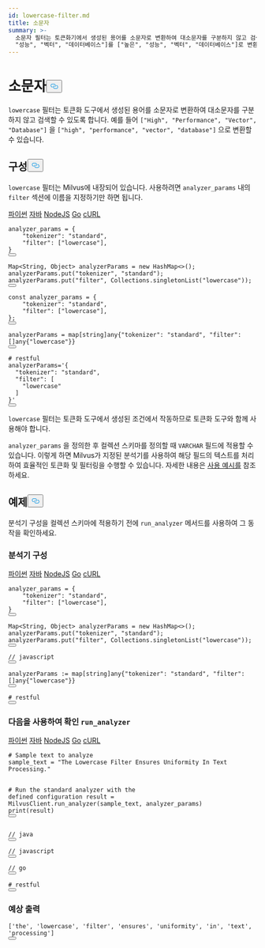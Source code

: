```yaml
---
id: lowercase-filter.md
title: 소문자
summary: >-
  소문자 필터는 토큰화기에서 생성된 용어를 소문자로 변환하여 대소문자를 구분하지 않고 검색할 수 있도록 합니다. 예를 들어 ["높은",
  "성능", "벡터", "데이터베이스"]를 ["높은", "성능", "벡터", "데이터베이스"]로 변환할 수 있습니다.
---
```

<h1 id="Lowercase" class="common-anchor-header">소문자<button data-href="#Lowercase" class="anchor-icon" translate="no">
      <svg translate="no"
        aria-hidden="true"
        focusable="false"
        height="20"
        version="1.1"
        viewBox="0 0 16 16"
        width="16"
      >
        <path
          fill="#0092E4"
          fill-rule="evenodd"
          d="M4 9h1v1H4c-1.5 0-3-1.69-3-3.5S2.55 3 4 3h4c1.45 0 3 1.69 3 3.5 0 1.41-.91 2.72-2 3.25V8.59c.58-.45 1-1.27 1-2.09C10 5.22 8.98 4 8 4H4c-.98 0-2 1.22-2 2.5S3 9 4 9zm9-3h-1v1h1c1 0 2 1.22 2 2.5S13.98 12 13 12H9c-.98 0-2-1.22-2-2.5 0-.83.42-1.64 1-2.09V6.25c-1.09.53-2 1.84-2 3.25C6 11.31 7.55 13 9 13h4c1.45 0 3-1.69 3-3.5S14.5 6 13 6z"
        ></path>
      </svg>
    </button></h1><p><code translate="no">lowercase</code> 필터는 토큰화 도구에서 생성된 용어를 소문자로 변환하여 대소문자를 구분하지 않고 검색할 수 있도록 합니다. 예를 들어 <code translate="no">[&quot;High&quot;, &quot;Performance&quot;, &quot;Vector&quot;, &quot;Database&quot;]</code> 을 <code translate="no">[&quot;high&quot;, &quot;performance&quot;, &quot;vector&quot;, &quot;database&quot;]</code> 으로 변환할 수 있습니다.</p>
<h2 id="Configuration" class="common-anchor-header">구성<button data-href="#Configuration" class="anchor-icon" translate="no">
      <svg translate="no"
        aria-hidden="true"
        focusable="false"
        height="20"
        version="1.1"
        viewBox="0 0 16 16"
        width="16"
      >
        <path
          fill="#0092E4"
          fill-rule="evenodd"
          d="M4 9h1v1H4c-1.5 0-3-1.69-3-3.5S2.55 3 4 3h4c1.45 0 3 1.69 3 3.5 0 1.41-.91 2.72-2 3.25V8.59c.58-.45 1-1.27 1-2.09C10 5.22 8.98 4 8 4H4c-.98 0-2 1.22-2 2.5S3 9 4 9zm9-3h-1v1h1c1 0 2 1.22 2 2.5S13.98 12 13 12H9c-.98 0-2-1.22-2-2.5 0-.83.42-1.64 1-2.09V6.25c-1.09.53-2 1.84-2 3.25C6 11.31 7.55 13 9 13h4c1.45 0 3-1.69 3-3.5S14.5 6 13 6z"
        ></path>
      </svg>
    </button></h2><p><code translate="no">lowercase</code> 필터는 Milvus에 내장되어 있습니다. 사용하려면 <code translate="no">analyzer_params</code> 내의 <code translate="no">filter</code> 섹션에 이름을 지정하기만 하면 됩니다.</p>
<div class="multipleCode">
   <a href="#python">파이썬</a> <a href="#java">자바</a> <a href="#javascript">NodeJS</a> <a href="#go">Go</a> <a href="#bash">cURL</a></div>
<pre><code translate="no" class="language-python">analyzer_params = {
    <span class="hljs-string">&quot;tokenizer&quot;</span>: <span class="hljs-string">&quot;standard&quot;</span>,
    <span class="hljs-string">&quot;filter&quot;</span>: [<span class="hljs-string">&quot;lowercase&quot;</span>],
}
<button class="copy-code-btn"></button></code></pre>
<pre><code translate="no" class="language-java">Map&lt;String, Object&gt; analyzerParams = <span class="hljs-keyword">new</span> <span class="hljs-title class_">HashMap</span>&lt;&gt;();
analyzerParams.put(<span class="hljs-string">&quot;tokenizer&quot;</span>, <span class="hljs-string">&quot;standard&quot;</span>);
analyzerParams.put(<span class="hljs-string">&quot;filter&quot;</span>, Collections.singletonList(<span class="hljs-string">&quot;lowercase&quot;</span>));
<button class="copy-code-btn"></button></code></pre>
<pre><code translate="no" class="language-javascript"><span class="hljs-keyword">const</span> analyzer_params = {
    <span class="hljs-string">&quot;tokenizer&quot;</span>: <span class="hljs-string">&quot;standard&quot;</span>,
    <span class="hljs-string">&quot;filter&quot;</span>: [<span class="hljs-string">&quot;lowercase&quot;</span>],
};
<button class="copy-code-btn"></button></code></pre>
<pre><code translate="no" class="language-go">analyzerParams = <span class="hljs-keyword">map</span>[<span class="hljs-type">string</span>]any{<span class="hljs-string">&quot;tokenizer&quot;</span>: <span class="hljs-string">&quot;standard&quot;</span>, <span class="hljs-string">&quot;filter&quot;</span>: []any{<span class="hljs-string">&quot;lowercase&quot;</span>}}
<button class="copy-code-btn"></button></code></pre>
<pre><code translate="no" class="language-bash"><span class="hljs-comment"># restful</span>
analyzerParams=<span class="hljs-string">&#x27;{
  &quot;tokenizer&quot;: &quot;standard&quot;,
  &quot;filter&quot;: [
    &quot;lowercase&quot;
  ]
}&#x27;</span>
<button class="copy-code-btn"></button></code></pre>
<p><code translate="no">lowercase</code> 필터는 토큰화 도구에서 생성된 조건에서 작동하므로 토큰화 도구와 함께 사용해야 합니다.</p>
<p><code translate="no">analyzer_params</code> 을 정의한 후 컬렉션 스키마를 정의할 때 <code translate="no">VARCHAR</code> 필드에 적용할 수 있습니다. 이렇게 하면 Milvus가 지정된 분석기를 사용하여 해당 필드의 텍스트를 처리하여 효율적인 토큰화 및 필터링을 수행할 수 있습니다. 자세한 내용은 <a href="/docs/ko/analyzer-overview.md#Example-use">사용 예시를</a> 참조하세요.</p>
<h2 id="Examples" class="common-anchor-header">예제<button data-href="#Examples" class="anchor-icon" translate="no">
      <svg translate="no"
        aria-hidden="true"
        focusable="false"
        height="20"
        version="1.1"
        viewBox="0 0 16 16"
        width="16"
      >
        <path
          fill="#0092E4"
          fill-rule="evenodd"
          d="M4 9h1v1H4c-1.5 0-3-1.69-3-3.5S2.55 3 4 3h4c1.45 0 3 1.69 3 3.5 0 1.41-.91 2.72-2 3.25V8.59c.58-.45 1-1.27 1-2.09C10 5.22 8.98 4 8 4H4c-.98 0-2 1.22-2 2.5S3 9 4 9zm9-3h-1v1h1c1 0 2 1.22 2 2.5S13.98 12 13 12H9c-.98 0-2-1.22-2-2.5 0-.83.42-1.64 1-2.09V6.25c-1.09.53-2 1.84-2 3.25C6 11.31 7.55 13 9 13h4c1.45 0 3-1.69 3-3.5S14.5 6 13 6z"
        ></path>
      </svg>
    </button></h2><p>분석기 구성을 컬렉션 스키마에 적용하기 전에 <code translate="no">run_analyzer</code> 메서드를 사용하여 그 동작을 확인하세요.</p>
<h3 id="Analyzer-configuration" class="common-anchor-header">분석기 구성</h3><div class="multipleCode">
   <a href="#python">파이썬</a> <a href="#java">자바</a> <a href="#javascript">NodeJS</a> <a href="#go">Go</a> <a href="#bash">cURL</a></div>
<pre><code translate="no" class="language-python">analyzer_params = {
    <span class="hljs-string">&quot;tokenizer&quot;</span>: <span class="hljs-string">&quot;standard&quot;</span>,
    <span class="hljs-string">&quot;filter&quot;</span>: [<span class="hljs-string">&quot;lowercase&quot;</span>],
}
<button class="copy-code-btn"></button></code></pre>
<pre><code translate="no" class="language-java">Map&lt;String, Object&gt; analyzerParams = <span class="hljs-keyword">new</span> <span class="hljs-title class_">HashMap</span>&lt;&gt;();
analyzerParams.put(<span class="hljs-string">&quot;tokenizer&quot;</span>, <span class="hljs-string">&quot;standard&quot;</span>);
analyzerParams.put(<span class="hljs-string">&quot;filter&quot;</span>, Collections.singletonList(<span class="hljs-string">&quot;lowercase&quot;</span>));
<button class="copy-code-btn"></button></code></pre>
<pre><code translate="no" class="language-javascript"><span class="hljs-comment">// javascript</span>
<button class="copy-code-btn"></button></code></pre>
<pre><code translate="no" class="language-go">analyzerParams := <span class="hljs-keyword">map</span>[<span class="hljs-type">string</span>]any{<span class="hljs-string">&quot;tokenizer&quot;</span>: <span class="hljs-string">&quot;standard&quot;</span>, <span class="hljs-string">&quot;filter&quot;</span>: []any{<span class="hljs-string">&quot;lowercase&quot;</span>}}
<button class="copy-code-btn"></button></code></pre>
<pre><code translate="no" class="language-bash"><span class="hljs-comment"># restful</span>
<button class="copy-code-btn"></button></code></pre>
<h3 id="Verification-using-runanalyzer" class="common-anchor-header">다음을 사용하여 확인 <code translate="no">run_analyzer</code></h3><div class="multipleCode">
   <a href="#python">파이썬</a> <a href="#java">자바</a> <a href="#javascript">NodeJS</a> <a href="#go">Go</a> <a href="#bash">cURL</a></div>
<pre><code translate="no" class="language-python"><span class="hljs-comment"># Sample text to analyze</span>
sample_text = <span class="hljs-string">&quot;The Lowercase Filter Ensures Uniformity In Text Processing.&quot;</span>

<span class="hljs-comment"># Run the standard analyzer with the defined configuration</span>
result = MilvusClient.run_analyzer(sample_text, analyzer_params)
<span class="hljs-built_in">print</span>(result)
<button class="copy-code-btn"></button></code></pre>
<pre><code translate="no" class="language-java"><span class="hljs-comment">// java</span>
<button class="copy-code-btn"></button></code></pre>
<pre><code translate="no" class="language-javascript"><span class="hljs-comment">// javascript</span>
<button class="copy-code-btn"></button></code></pre>
<pre><code translate="no" class="language-go"><span class="hljs-comment">// go</span>
<button class="copy-code-btn"></button></code></pre>
<pre><code translate="no" class="language-bash"><span class="hljs-comment"># restful</span>
<button class="copy-code-btn"></button></code></pre>
<h3 id="Expected-output" class="common-anchor-header">예상 출력</h3><pre><code translate="no" class="language-python">[<span class="hljs-string">&#x27;the&#x27;</span>, <span class="hljs-string">&#x27;lowercase&#x27;</span>, <span class="hljs-string">&#x27;filter&#x27;</span>, <span class="hljs-string">&#x27;ensures&#x27;</span>, <span class="hljs-string">&#x27;uniformity&#x27;</span>, <span class="hljs-string">&#x27;in&#x27;</span>, <span class="hljs-string">&#x27;text&#x27;</span>, <span class="hljs-string">&#x27;processing&#x27;</span>]
<button class="copy-code-btn"></button></code></pre>
